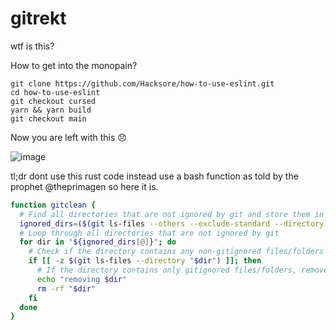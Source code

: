 # gitrekt
wtf is this?

How to get into the monopain?
```
git clone https://github.com/Hacksore/how-to-use-eslint.git
cd how-to-use-eslint
git checkout cursed
yarn && yarn build
git checkout main
```

Now you are left with this 😞

![image](https://user-images.githubusercontent.com/996134/223494979-d720c87e-9f46-486a-8cb8-4acd04e6d588.png)


tl;dr dont use this rust code instead use a bash function as told by the prophet @theprimagen so here it is.

```bash
function gitclean {
  # Find all directories that are not ignored by git and store them in an array
  ignored_dirs=($(git ls-files --others --exclude-standard --directory))
  # Loop through all directories that are not ignored by git
  for dir in "${ignored_dirs[@]}"; do
    # Check if the directory contains any non-gitignored files/folders
    if [[ -z $(git ls-files --directory "$dir") ]]; then
      # If the directory contains only gitignored files/folders, remove it
      echo "removing $dir"
      rm -rf "$dir"
    fi
  done
}
```
